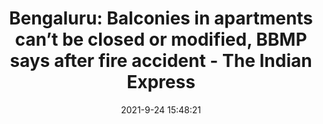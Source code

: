 ---
"title": "Bengaluru: Balconies in apartments can’t be closed or modified, BBMP says after fire accident - The Indian Express"
"date": "2021-9-24 15:48:21"
"feed_name": "GOOGLENEWSCONSTRUCTION"
"feed_website": "https://news.google.com/search?q=construction%2Bincident&hl=en-US&gl=US&ceid=US:en"
"feed_rss": "https://news.google.com/rss/search?q=construction%2Bincident&hl=en-US&gl=US&ceid=US:en"
"link": "https://indianexpress.com/article/cities/bangalore/bengaluru-balconies-cant-closed-or-modified-bbmp-after-fire-accident-7532820/"
"file": "_posts/2021-1-1-242e5abb5b0f7d4197a2c83e84b6f80c4147b8f1.md"
"accident": "1"
"drilling": "1"
"dead": "0"
"injured": "0"
"where": "unknown site"
---